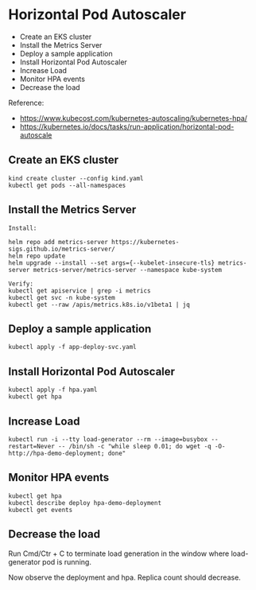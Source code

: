 # Horizontal Pod Autoscaler


  - Create an EKS cluster
  - Install the Metrics Server
  - Deploy a sample application
  - Install Horizontal Pod Autoscaler
  - Increase Load
  - Monitor HPA events
  - Decrease the load

Reference: 
- https://www.kubecost.com/kubernetes-autoscaling/kubernetes-hpa/
- https://kubernetes.io/docs/tasks/run-application/horizontal-pod-autoscale

## Create an EKS cluster

```
kind create cluster --config kind.yaml
kubectl get pods --all-namespaces
```

## Install the Metrics Server

```
Install:

helm repo add metrics-server https://kubernetes-sigs.github.io/metrics-server/
helm repo update
helm upgrade --install --set args={--kubelet-insecure-tls} metrics-server metrics-server/metrics-server --namespace kube-system

Verify:
kubectl get apiservice | grep -i metrics
kubectl get svc -n kube-system
kubectl get --raw /apis/metrics.k8s.io/v1beta1 | jq
```

## Deploy a sample application

```
kubectl apply -f app-deploy-svc.yaml
```

## Install Horizontal Pod Autoscaler

```
kubectl apply -f hpa.yaml
kubectl get hpa
```

## Increase Load

```
kubectl run -i --tty load-generator --rm --image=busybox --restart=Never -- /bin/sh -c "while sleep 0.01; do wget -q -O- http://hpa-demo-deployment; done"
```

## Monitor HPA events

```
kubectl get hpa
kubectl describe deploy hpa-demo-deployment
kubectl get events
```

## Decrease the load

Run Cmd/Ctr + C to terminate load generation in the window where load-generator pod is running.

Now observe the deployment and hpa. Replica count should decrease.